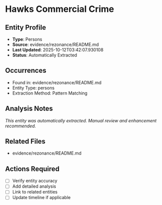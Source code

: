 # Hawks Commercial Crime

## Entity Profile
- **Type**: Persons
- **Source**: evidence/rezonance/README.md
- **Last Updated**: 2025-10-12T03:42:07.930108
- **Status**: Automatically Extracted

## Occurrences
- Found in: evidence/rezonance/README.md
- Entity Type: persons
- Extraction Method: Pattern Matching

## Analysis Notes
*This entity was automatically extracted. Manual review and enhancement recommended.*

## Related Files
- evidence/rezonance/README.md

## Actions Required
- [ ] Verify entity accuracy
- [ ] Add detailed analysis
- [ ] Link to related entities
- [ ] Update timeline if applicable
